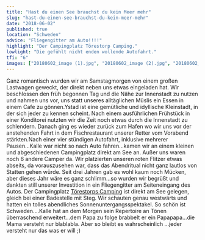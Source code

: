 ```yaml
---
title: "Hast du einen See brauchst du kein Meer mehr"
slug: "hast-du-einen-see-brauchst-du-kein-meer-mehr"
date: "2018-06-02"
published: true
location: "Schweden"
advice: "Fliegengitter am Auto!!!!"
highlight: "Der Campingplatz Törestorp Camping."
lowlight: "Die gefühlt nicht enden wollende Autofahrt."
tfi: "6"
images: ["20180602_image (1).jpg", "20180602_image (2).jpg", "20180602_image (3).jpg", "20180602_image (4).jpg", "20180602_image (5).jpg", "20180602_image (6).jpg", "20180602_image (7).jpg", "20180602_image (8).jpg", "20180602_image (9).jpg", "20180602_image (10).jpg"]
---
```


Ganz romantisch wurden wir am Samstagmorgen von einem großen Lastwagen geweckt, der direkt neben uns etwas eingeladen hat. Wir beschlossen den früh begonnen Tag und die Nähe zur Innenstadt zu nutzen und nahmen uns vor, uns statt unseres alltäglichen Müslis ein Essen in einem Cafe zu gönnen.Ystad ist eine gemütliche und idyllische Kleinstadt, in der sich jeder zu kennen scheint. Nach einem ausführlichen Frühstück in einer Konditorei nutzten wir die Zeit noch etwas durch die Innenstadt zu schlendern. Danach ging es wieder zurück zum Hafen wo wir uns vor der anstehenden Fahrt in dem Fischrestaurant unserer Retter vom Vorabend stärkten.Nach einer vier stündigen Autofahrt, inklusive mehrerer Pausen...Kalle war nicht so nach Auto fahren...kamen wir an einem kleinen und abgeschiedenen Campingplatz direkt am See an. Außer uns waren noch 6 andere Camper da. Wir platzierten unseren roten Flitzer etwas abseits, da vorauszusehen war, dass das Abendritual nicht ganz lautlos von Statten gehen würde. Seit drei Jahren gab es wohl kaum noch Mücken, aber dieses Jahr wäre es ganz schlimm...so wurden wir begrüßt und dankten still unserer Investition in ein Fliegengitter am Seiteneingang des Autos. Der Campingplatz [Törestorps Camping](http://vissefjarda.se/torestorp%20camping.html) ist direkt am See gelegen, gleich bei einer Badestelle mit Steg. Wir schauten genau westwärts und hatten ein tolles abendliches Sonnenuntergangsspektakel. So schön ist Schweden....Kalle hat an dem Morgen sein Repertoire an Tönen überraschend erweitert...dem Papa zu folge brabbelt er ein Papapapa...die Mama versteht nur blablabla. Aber so bleibt es wahrscheinlich ...jeder versteht nur das was er will ;)